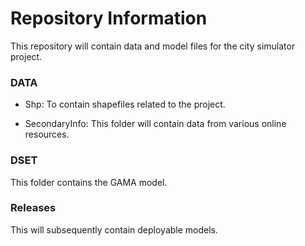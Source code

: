 # Repository Information

This repository will contain data and model files for the city simulator project. 

### DATA

* Shp: To contain shapefiles related to the project. 

* SecondaryInfo: This folder will contain data from various online resources.

### DSET

This folder contains the GAMA model.

### Releases

This will subsequently contain deployable models. 

